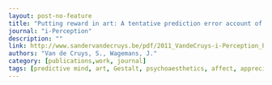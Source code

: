 ```yaml
---
layout: post-no-feature
title: "Putting reward in art: A tentative prediction error account of visual art"
journal: "i-Perception"
description: ""
link: http://www.sandervandecruys.be/pdf/2011_VandeCruys-i-Perception_Putting_reward.pdf
authors: "Van de Cruys, S., Wagemans, J."
category: [publications,work, journal]
tags: [predictive mind, art, Gestalt, psychoaesthetics, affect, appreciation, philosophy]
---
```

